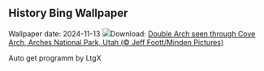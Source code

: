 ## History Bing Wallpaper
Wallpaper date: 2024-11-13
![](https://www.bing.com/th?id=OHR.CoveArch_EN-US4653050772_UHD.jpg&w=1000)Download: [Double Arch seen through Cove Arch, Arches National Park, Utah (© Jeff Foott/Minden Pictures)](https://www.bing.com/th?id=OHR.CoveArch_EN-US4653050772_UHD.jpg)

Auto get programm by LtgX
